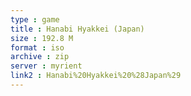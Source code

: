 ```yaml
---
type : game
title : Hanabi Hyakkei (Japan)
size : 192.8 M
format : iso
archive : zip
server : myrient
link2 : Hanabi%20Hyakkei%20%28Japan%29
---
```

